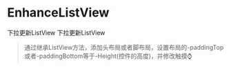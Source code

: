 # EnhanceListView
下拉更新ListView
下拉更新ListView
>通过继承ListView方法，添加头布局或者脚布局，设置布局的-paddingTop或者-paddingBottom等于-Height(控件的高度)，并修改触摸⌚️
